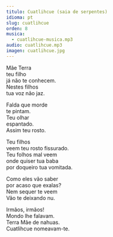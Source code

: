 ```yaml
---
titulo: Cuatlihcue (saia de serpentes)
idioma: pt
slug: cuatlihcue
orden: 8
musica: 
  - cuatlihcue-musica.mp3
audio: cuatlihcue.mp3
imagen: cuatlihcue.jpg
---
```


Mãe Terra<br>
teu filho<br>
já não te conhecem.<br>
Nestes filhos<br>
tua voz não jaz.<br>

Falda que morde<br>
te pintam.<br>
Teu olhar<br>
espantado.<br>
Assim teu rosto.<br>

Teu filhos<br>
veem teu rosto fissurado.<br>
Teu folhos mal veem<br>
onde quiser tua baba<br>
por doqueiro tua vomitada.<br>

Como eles vão saber<br>
por acaso que exalas?<br>
Nem sequer te veem<br>
Vão te deixando nu.<br>

Irmãos, irmãos!<br>
Mondo lhe falavam.<br>
Terra Mãe de nahuas.<br>
Cuatlihcue nomeavam-te. <br>
